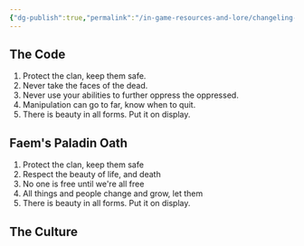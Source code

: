 ```yaml
---
{"dg-publish":true,"permalink":"/in-game-resources-and-lore/changeling-code-and-culture/"}
---
```


## The Code
1. Protect the clan, keep them safe.
2. Never take the faces of the dead.
3. Never use your abilities to further oppress the oppressed. 
4. Manipulation can go to far, know when to quit.
5. There is beauty in all forms. Put it on display.

## Faem's Paladin Oath
1. Protect the clan, keep them safe
2. Respect the beauty of life, and death
3. No one is free until we're all free
4. All things and people change and grow, let them
5. There is beauty in all forms. Put it on display.
## The Culture
